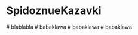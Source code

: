 # SpidoznueKazavki
#   b l a b l a b l a  
 #   b a b a k l a w a  
 #   b a b a k l a w a  
 #   b a b a k l a w a  
 